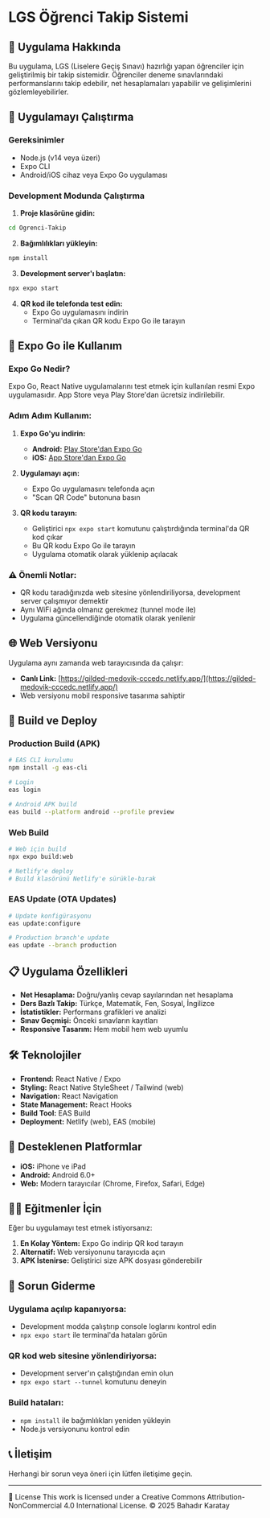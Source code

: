 # LGS Öğrenci Takip Sistemi

## 📱 Uygulama Hakkında

Bu uygulama, LGS (Liselere Geçiş Sınavı) hazırlığı yapan öğrenciler için geliştirilmiş bir takip sistemidir. Öğrenciler deneme sınavlarındaki performanslarını takip edebilir, net hesaplamaları yapabilir ve gelişimlerini gözlemleyebilirler.

## 🚀 Uygulamayı Çalıştırma

### Gereksinimler
- Node.js (v14 veya üzeri)
- Expo CLI
- Android/iOS cihaz veya Expo Go uygulaması

### Development Modunda Çalıştırma

1. **Proje klasörüne gidin:**
```bash
cd Ogrenci-Takip
```

2. **Bağımlılıkları yükleyin:**
```bash
npm install
```

3. **Development server'ı başlatın:**
```bash
npx expo start
```

4. **QR kod ile telefonda test edin:**
   - Expo Go uygulamasını indirin
   - Terminal'da çıkan QR kodu Expo Go ile tarayın

## 📱 Expo Go ile Kullanım

### Expo Go Nedir?
Expo Go, React Native uygulamalarını test etmek için kullanılan resmi Expo uygulamasıdır. App Store veya Play Store'dan ücretsiz indirilebilir.

### Adım Adım Kullanım:

1. **Expo Go'yu indirin:**
   - **Android:** [Play Store'dan Expo Go](https://play.google.com/store/apps/details?id=host.exp.exponent)
   - **iOS:** [App Store'dan Expo Go](https://apps.apple.com/app/expo-go/id982107779)

2. **Uygulamayı açın:**
   - Expo Go uygulamasını telefonda açın
   - "Scan QR Code" butonuna basın

3. **QR kodu tarayın:**
   - Geliştirici `npx expo start` komutunu çalıştırdığında terminal'da QR kod çıkar
   - Bu QR kodu Expo Go ile tarayın
   - Uygulama otomatik olarak yüklenip açılacak

### ⚠️ Önemli Notlar:
- QR kodu taradığınızda web sitesine yönlendiriliyorsa, development server çalışmıyor demektir
- Aynı WiFi ağında olmanız gerekmez (tunnel mode ile)
- Uygulama güncellendiğinde otomatik olarak yenilenir

## 🌐 Web Versiyonu

Uygulama aynı zamanda web tarayıcısında da çalışır:
- **Canlı Link:** [https://gilded-medovik-cccedc.netlify.app/](https://gilded-medovik-cccedc.netlify.app/)
- Web versiyonu mobil responsive tasarıma sahiptir

## 🔧 Build ve Deploy

### Production Build (APK)
```bash
# EAS CLI kurulumu
npm install -g eas-cli

# Login
eas login

# Android APK build
eas build --platform android --profile preview
```

### Web Build
```bash
# Web için build
npx expo build:web

# Netlify'e deploy
# Build klasörünü Netlify'e sürükle-bırak
```

### EAS Update (OTA Updates)
```bash
# Update konfigürasyonu
eas update:configure

# Production branch'e update
eas update --branch production
```

## 📋 Uygulama Özellikleri

- **Net Hesaplama:** Doğru/yanlış cevap sayılarından net hesaplama
- **Ders Bazlı Takip:** Türkçe, Matematik, Fen, Sosyal, İngilizce
- **İstatistikler:** Performans grafikleri ve analizi
- **Sınav Geçmişi:** Önceki sınavların kayıtları
- **Responsive Tasarım:** Hem mobil hem web uyumlu

## 🛠️ Teknolojiler

- **Frontend:** React Native / Expo
- **Styling:** React Native StyleSheet / Tailwind (web)
- **Navigation:** React Navigation
- **State Management:** React Hooks
- **Build Tool:** EAS Build
- **Deployment:** Netlify (web), EAS (mobile)

## 📱 Desteklenen Platformlar

- **iOS:** iPhone ve iPad
- **Android:** Android 6.0+
- **Web:** Modern tarayıcılar (Chrome, Firefox, Safari, Edge)

## 👨‍🏫 Eğitmenler İçin

Eğer bu uygulamayı test etmek istiyorsanız:

1. **En Kolay Yöntem:** Expo Go indirip QR kod tarayın
2. **Alternatif:** Web versiyonunu tarayıcıda açın
3. **APK İstenirse:** Geliştirici size APK dosyası gönderebilir

## 🐛 Sorun Giderme

### Uygulama açılıp kapanıyorsa:
- Development modda çalıştırıp console loglarını kontrol edin
- `npx expo start` ile terminal'da hataları görün

### QR kod web sitesine yönlendiriyorsa:
- Development server'ın çalıştığından emin olun
- `npx expo start --tunnel` komutunu deneyin

### Build hataları:
- `npm install` ile bağımlılıkları yeniden yükleyin
- Node.js versiyonunu kontrol edin

## 📞 İletişim

Herhangi bir sorun veya öneri için lütfen iletişime geçin.

---

📄 License
This work is licensed under a Creative Commons Attribution-NonCommercial 4.0 International License.
© 2025 Bahadır Karatay

